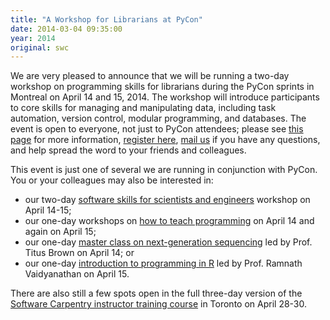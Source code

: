 ```yaml
---
title: "A Workshop for Librarians at PyCon"
date: 2014-03-04 09:35:00
year: 2014
original: swc
---
```

<p>
  We are very pleased to announce that we will be running a two-day workshop
  on programming skills for librarians
  during the PyCon sprints in Montreal on April 14 and 15, 2014.
  The workshop will introduce participants to core skills for managing and manipulating data,
  including task automation, version control, modular programming, and databases.
  The event is open to everyone,
  not just to PyCon attendees;
  please see <a href="http://gvwilson.github.io/2014-04-14-pycon-lib/">this page</a> for more information,
  <a href="http://www.eventbrite.com/e/software-carpentry-bootcamp-for-librarians-at-pycon-montreal-registration-10812972893">register here</a>,
  <a href="mailto:{{site.author.email}}">mail us</a> if you have any questions,
  and help spread the word to your friends and colleagues.
</p>
<p>
  This event is just one of several we are running in conjunction with PyCon.
  You or your colleagues may also be interested in:
</p>
<ul>
  <li>
    our two-day <a href="http://www.eventbrite.com/e/pycon-montreal-software-carpentry-bootcamp-registration-10151376039">software skills for scientists and engineers</a> workshop on April 14-15;
  </li>
  <li>
    our one-day workshops on <a href="http://www.eventbrite.com/e/software-carpentry-instructor-training-at-pycon-montreal-registration-10812792353">how to teach programming</a> on April 14 and again on April 15;
  </li>
  <li>
    our one-day <a href="http://www.eventbrite.com/e/pycon-montreal-ngs-master-class-by-software-carpentry-registration-10151618765">master class on next-generation sequencing</a> led by Prof. Titus Brown on April 14; or
  </li>
  <li>
    our one-day <a href="http://www.eventbrite.com/e/pycon-montreal-r-for-pythonistas-master-class-by-software-carpentry-registration-10319320365">introduction to programming in R</a> led by Prof. Ramnath Vaidyanathan on April 15.
  </li>
</ul>
<p>
  There are also still a few spots open in
  the full three-day version of the <a href="http://www.eventbrite.com/e/software-carpentry-instructor-training-registration-9481333925">Software Carpentry instructor training course</a>
  in Toronto on April 28-30.
</p>
